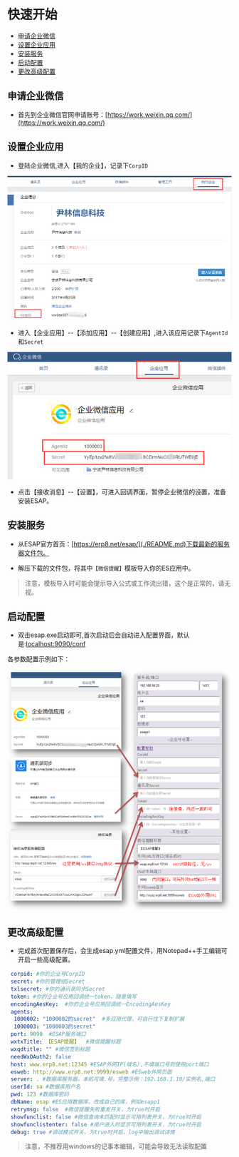 # 快速开始

* [申请企业微信](#申请企业微信)
* [设置企业应用](#设置企业应用)
* [安装服务](#安装服务)
* [启动配置](#启动配置)
* [更改高级配置](#更改高级配置)

## 申请企业微信
* 首先到企业微信官网申请账号：[https://work.weixin.qq.com/](https://work.weixin.qq.com/)

## 设置企业应用
* 登陆企业微信,进入【我的企业】，记录下`CorpID`

![](./img/s0-2.png)

* 进入【企业应用】--【添加应用】--【创建应用】,进入该应用记录下`AgentId`和`Secret`

![](./img/s0-1.png)

* 点击【接收消息】--【设置】，可进入回调界面，暂停企业微信的设置，准备安装ESAP。

## 安装服务
* 从ESAP官方首页：[https://erp8.net/esap/](./README.md)下载最新的服务器文件包。

* 解压下载的文件包，将其中`【微信提醒】`模板导入你的ES应用中。

> 注意，模板导入时可能会提示导入公式或工作流出错，这个是正常的，请无视。

## 启动配置
* 双击esap.exe启动即可,首次启动后会自动进入配置界面，默认是:[localhost:9090/conf](https://localhost:9090/conf)

各参数配置示例如下：

![](./img/s0-3.png)

## 更改高级配置

* 完成首次配置保存后，会生成esap.yml配置文件，用Notepad++手工编辑可开启一些高级配置。

```yaml
 corpid: #你的企业号CorpID 
 secret: #你的管理组Secret
 txlsecret: #你的通讯录同步Secret
 token: #你的企业号应用回调统一token，随意填写
 encodingAesKey:  #你的企业号应用回调统一EncodingAesKey
 agents:
  1000002: "1000002的secret"  #多应用代理，可自行往下复制扩展
  1000003: "1000003的secret"
 port: 9090  #ESAP服务端口
 wxtxTitle: 【ESAP提醒】  #微信提醒标题
 wxqdtitle: "" #微信签到标题
 needWxOAuth2: false
 host: www.erp8.net:12345 #ESAP外网IP(域名),不填端口号则使用port端口
 esweb: http://www.erp8.net:9999/esweb #ESweb外网页面
 server: . #数据库服务器，本机可填.号，完整示例：192.168.1.10/实例名,端口
 userId: sa #数据库用户名
 pwd: 123 #数据库密码
 dbName: esap #ES应用数据库，改成自己的库，例如esapp1
 retrymsg: false  #微信提醒失败重发开关，为true时开启
 showfunclist: false #微信查询未匹配时显示可用列表开关，为true时开启
 showfunclistenter: false #用户进入时显示可用列表开关，为true时开启
 debug: true #调试模式开关，为true时开启，log中输出调试详情
```

> 注意，不推荐用windows的记事本编辑，可能会导致无法读取配置
